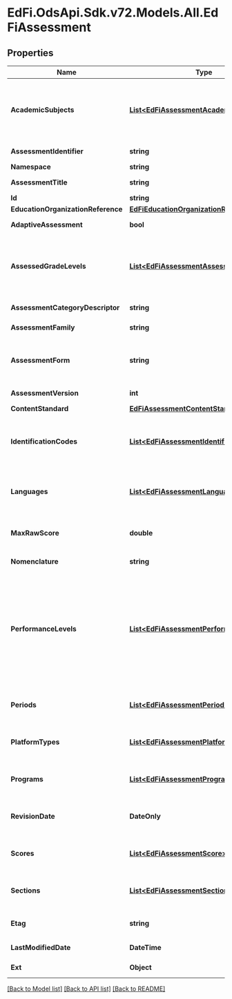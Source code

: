 # EdFi.OdsApi.Sdk.v72.Models.All.EdFiAssessment

## Properties

Name | Type | Description | Notes
------------ | ------------- | ------------- | -------------
**AcademicSubjects** | [**List&lt;EdFiAssessmentAcademicSubject&gt;**](EdFiAssessmentAcademicSubject.md) | An unordered collection of assessmentAcademicSubjects. The description of the content or subject area (e.g., arts, mathematics, reading, stenography, or a foreign language) of an assessment. | 
**AssessmentIdentifier** | **string** | A unique number or alphanumeric code assigned to an assessment. | 
**Namespace** | **string** | Namespace for the assessment. | 
**AssessmentTitle** | **string** | The title or name of the assessment. | 
**Id** | **string** |  | [optional] 
**EducationOrganizationReference** | [**EdFiEducationOrganizationReference**](EdFiEducationOrganizationReference.md) |  | [optional] 
**AdaptiveAssessment** | **bool** | Indicates that the assessment is adaptive. | [optional] 
**AssessedGradeLevels** | [**List&lt;EdFiAssessmentAssessedGradeLevel&gt;**](EdFiAssessmentAssessedGradeLevel.md) | An unordered collection of assessmentAssessedGradeLevels. The grade level(s) for which an assessment is designed. The semantics of null is assumed to mean that the assessment is not associated with any grade level. | [optional] 
**AssessmentCategoryDescriptor** | **string** | The category of an assessment based on format and content. | [optional] 
**AssessmentFamily** | **string** | The assessment family this assessment is a member of. | [optional] 
**AssessmentForm** | **string** | Identifies the form of the assessment, for example a regular versus makeup form, multiple choice versus constructed response, etc. | [optional] 
**AssessmentVersion** | **int** | The version identifier for the assessment. | [optional] 
**ContentStandard** | [**EdFiAssessmentContentStandard**](EdFiAssessmentContentStandard.md) |  | [optional] 
**IdentificationCodes** | [**List&lt;EdFiAssessmentIdentificationCode&gt;**](EdFiAssessmentIdentificationCode.md) | An unordered collection of assessmentIdentificationCodes. A unique number or alphanumeric code assigned to an assessment by a school, school system, a state, or other agency or entity. | [optional] 
**Languages** | [**List&lt;EdFiAssessmentLanguage&gt;**](EdFiAssessmentLanguage.md) | An unordered collection of assessmentLanguages. An indication of the languages in which the assessment is designed. | [optional] 
**MaxRawScore** | **double** | The maximum raw score achievable across all assessment items that are correct and scored at the maximum. | [optional] 
**Nomenclature** | **string** | Reflects the specific nomenclature used for assessment. | [optional] 
**PerformanceLevels** | [**List&lt;EdFiAssessmentPerformanceLevel&gt;**](EdFiAssessmentPerformanceLevel.md) | An unordered collection of assessmentPerformanceLevels. Definition of the performance levels and the associated cut scores. Three styles are supported: 1. Specification of performance level by minimum and maximum score, 2. Specification of performance level by cut score, using only minimum score, 3. Specification of performance level without any mapping to scores. | [optional] 
**Periods** | [**List&lt;EdFiAssessmentPeriod&gt;**](EdFiAssessmentPeriod.md) | An unordered collection of assessmentPeriods. The period or window in which an assessment is supposed to be administered. | [optional] 
**PlatformTypes** | [**List&lt;EdFiAssessmentPlatformType&gt;**](EdFiAssessmentPlatformType.md) | An unordered collection of assessmentPlatformTypes. The platforms with which the assessment may be delivered. | [optional] 
**Programs** | [**List&lt;EdFiAssessmentProgram&gt;**](EdFiAssessmentProgram.md) | An unordered collection of assessmentPrograms. The programs associated with the assessment. | [optional] 
**RevisionDate** | **DateOnly** | The month, day, and year that the conceptual design for the assessment was most recently revised substantially. | [optional] 
**Scores** | [**List&lt;EdFiAssessmentScore&gt;**](EdFiAssessmentScore.md) | An unordered collection of assessmentScores. Definition of the scores to be expected from this assessment. | [optional] 
**Sections** | [**List&lt;EdFiAssessmentSection&gt;**](EdFiAssessmentSection.md) | An unordered collection of assessmentSections. The Section(s) to which the assessment is associated. | [optional] 
**Etag** | **string** | A unique system-generated value that identifies the version of the resource. | [optional] 
**LastModifiedDate** | **DateTime** | The date and time the resource was last modified. | [optional] 
**Ext** | **Object** | Extensions to the Assessment entity. | [optional] 

[[Back to Model list]](../../README.md#documentation-for-models) [[Back to API list]](../../README.md#documentation-for-api-endpoints) [[Back to README]](../../README.md)

